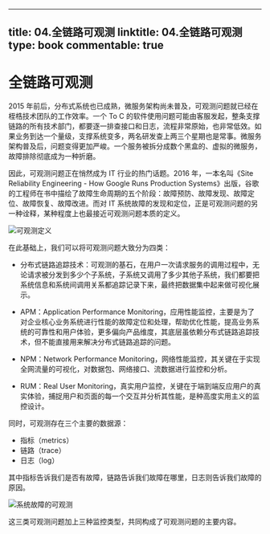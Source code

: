 
---
title: 04.全链路可观测
linktitle: 04.全链路可观测
type: book
commentable: true
---

# 全链路可观测

2015 年前后，分布式系统也已成熟，微服务架构尚未普及，可观测问题就已经在桎梏技术团队的工作效率。一个 To C 的软件使用问题可能由客服发起，整条支撑链路的所有技术部门，都要逐一排查接口和日志，流程非常原始，也非常低效。如果业务到达一个量级，支撑系统变多，两名研发查上两三个星期也是常事。微服务架构普及后，问题变得更加严峻。一个服务被拆分成数个黑盒的、虚拟的微服务，故障排除彻底成为一种折磨。

因此，可观测问题正在悄然成为 IT 行业的热门话题。2016 年，一本名叫《Site Reliability Engineering - How Google Runs Production Systems》出版，谷歌的工程师在书中描绘了故障生命周期的五个阶段：故障预防、故障发现、故障定位、故障恢复、故障改进。而对 IT 系统故障的发现和定位，正是可观测问题的另一种诠释，某种程度上也最接近可观测问题本质的定义。

![可观测定义](https://assets.ng-tech.icu/item/20230302215854.png)

在此基础上，我们可以将可观测问题大致分为四类：

- 分布式链路追踪技术：可观测的基石，在用户一次请求服务的调⽤过程中，无论请求被分发到多少个子系统，子系统又调用了多少其他子系统，我们都要把系统信息和系统间调用关系都追踪记录下来，最终把数据集中起来做可视化展示。

- APM：Application Performance Monitoring，应用性能监控，主要是为了对企业核心业务系统进行性能的故障定位和处理，帮助优化性能，提高业务系统的可靠性和用户体验，更多偏向产品维度，其底层虽依赖分布式链路追踪技术，但不能直接用来解决分布式链路追踪的问题。

- NPM：Network Performance Monitoring，网络性能监控，其关键在于实现全网流量的可视化，对数据包、网络接口、流数据进行监控和分析。

- RUM：Real User Monitoring，真实用户监控，关键在于端到端反应用户的真实体验，捕捉用户和页面的每一个交互并分析其性能，是种高度实用主义的监控设计。

同时，可观测存在三个主要的数据源：

- 指标（metrics）
- 链路（trace）
- 日志（log）

其中指标告诉我们是否有故障，链路告诉我们故障在哪里，日志则告诉我们故障的原因。

![系统故障的可观测](https://assets.ng-tech.icu/item/20230302220054.png)

这三类可观测问题加上三种监控类型，共同构成了可观测问题的主要内容。

    